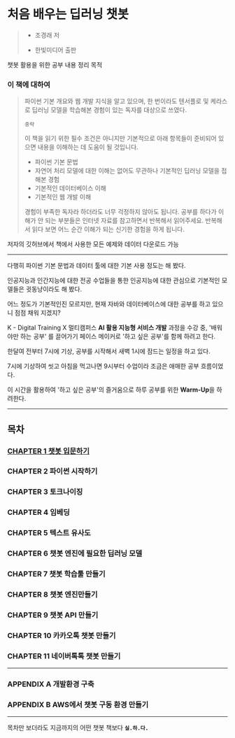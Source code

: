 # 처음 배우는 딥러닝 챗봇

> - 조경래 저
>
> - 한빛미디어 출판



챗봇 활용을 위한 공부 내용 정리 목적



### 이 책에 대하여

> 파이썬 기본 개요와 웹 개발 지식을 알고 있으며, 한 번이라도 텐서플로 및 케라스로 딥러닝 모델을 학습해본 경험이 있는 독자를 대상으로 쓰였다.
>
> `중략` 
>
> 이 책을 읽기 위한 필수 조건은 아니지만 기본적으로 아래 항목들이 준비되어 있으면 내용을 이해하는 데 도움이 될 것입니다.
>
> - 파이썬 기본 문법
> - 자연어 처리 모델에 대한 이해는 없어도 무관하나 기본적인 딥러닝 모델을 접해본 경험
> - 기본적인 데이터베이스 이해
> - 기본적인 웹 개발 이해
>
> 경험이 부족한 독자라 하더라도 너무 걱정하지 않아도 됩니다. 공부를 하다가 이해가 안 되는 부분들은 인터넷 자료를 참고하면서 반복해서 읽어주세요. 반복해서 읽다 보면 어느 순간 이해가 되는 신기한 경험을 하게 됩니다.

저자의 깃허브에서 책에서 사용한 모든 예제와 데이터 다운로드 가능

> [](github.com/keiraydev/chatbot)

---



다행히 파이썬 기본 문법과 데이터 툴에 대한 기본 사용 정도는 해 봤다.

인공지능과 인간지능에 대한 전공 수업들을 통한 인공지능에 대한 관심으로 기본적인 모델들은 귓동냥이라도 해 봤다.

어느 정도가 기본적인진 모르지만, 현재 자바와 데이터베이스에 대한 공부를 하고 있으니 점점 채워 지겠지?



K - Digital Training X 멀티캠퍼스 **AI 활용 지능형 서비스 개발** 과정을 수강 중, '배워야만 하는 공부' 를 끌어가기 페이스 메이커로 '하고 싶은 공부'를 함께 하려고 한다.



한달여 전부터 7시에 기상, 공부를 시작해서 새벽 1시에 잠드는 일정을 하고 있다.

7시에 기상하여 씻고 아침을 먹고나면 9시부터 수업이라 조금은 애매한 공부 흐름이었다.



이 시간을 활용하여 '하고 싶은 공부'의 즐거움으로 하루 공부를 위한 **Warm-Up**을 하려한다.

---



## 목차

### [CHAPTER 1 챗봇 입문하기](https://github.com/ktae23/Chat-Bot/blob/master/Chatbot_Study/CHAPTER_1/01_Start_Study_About_Chatbot.md)

### CHAPTER 2 파이썬 시작하기

### CHAPTER 3 토크나이징

### CHAPTER 4 임베딩

### CHAPTER 5 텍스트 유사도

### CHAPTER 6 챗봇 엔진에 필요한 딥러닝 모델

### CHAPTER 7 챗봇 학습툴 만들기

### CHAPTER 8 챗봇 엔진만들기

### CHAPTER 9 챗봇 API 만들기

### CHAPTER 10 카카오톡 챗봇 만들기

### CHAPTER 11 네이버톡톡 챗봇 만들기

---

### APPENDIX A 개발환경 구축

### APPENDIX B AWS에서 챗봇 구동 환경 만들기

---



목차만 보더라도 지금까지의 어떤 챗봇 책보다 **`실.하.다.`**





